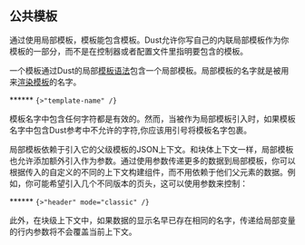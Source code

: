 ## 公共模板

通过使用局部模板，模板能包含模板。Dust允许你写自己的内联局部模板作为你模板的一部分，而不是在控制器或者配置文件里指明要包含的模板。

一个模板通过Dust的局部[模板语法](http://www.dustjs.com/docs/syntax/#partial)包含一个局部模板。局部模板的名字就是被用来[渲染模板](http://www.dustjs.com/guides/getting-started/#compiling-dust-templates)的名字。

****** `{>"template-name" /}`

模板名字中包含任何字符都是有效的。然而，当被作为局部模板引入时，如果模板名字中包含Dust参考中不允许的字符,你应该用引号将模板名字包裹。

局部模板依赖于引入它的父级模板的JSON上下文。和块体上下文一样，局部模板也允许添加额外引入作为参数。通过使用参数传递更多的数据到局部模板，你可以根据传入的自定义的不同的上下文构建组件，而不用依赖于他们父元素的数据。例如，你可能希望引入几个不同版本的页头，这可以使用参数来控制：

****** `{>"header" mode="classic" /}`

此外，在块级上下文中，如果数据的显示名早已存在相同的名字，传递给局部变量的行内参数将不会覆盖当前上下文。
